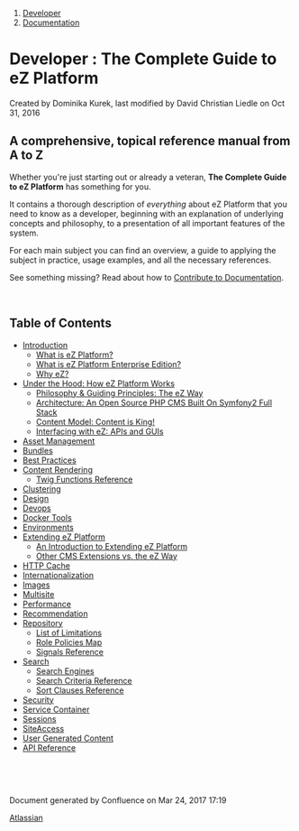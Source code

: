 1.  <span>[Developer](index.html)</span>
2.  <span>[Documentation](Documentation_31429504.html)</span>

<span id="title-text"> Developer : The Complete Guide to eZ Platform </span>
============================================================================

Created by <span class="author"> Dominika Kurek</span>, last modified by <span class="editor"> David Christian Liedle</span> on Oct 31, 2016

A comprehensive, topical reference manual from A to Z
-----------------------------------------------------

Whether you're just starting out or already a veteran, **The Complete Guide to eZ Platform** has something for you.

It contains a thorough description of *everything* about eZ Platform that you need to know as a developer, beginning with an explanation of underlying concepts and philosophy, to a presentation of all important features of the system.

For each main subject you can find an overview, a guide to applying the subject in practice, usage examples, and all the necessary references.

See something missing? Read about how to [Contribute to Documentation](Contribute-to-Documentation_31429594.html).

 

Table of Contents
-----------------

-   [Introduction](Introduction_31429657.html)
    -   [What is eZ Platform?](31429699.html)
    -   [What is eZ Platform Enterprise Edition?](31429701.html)
    -   [Why eZ?](31429703.html)
-   [Under the Hood: How eZ Platform Works](31429659.html)
    -   [Philosophy & Guiding Principles: The eZ Way](31429705.html)
    -   [Architecture: An Open Source PHP CMS Built On Symfony2 Full Stack](31429707.html)
    -   [Content Model: Content is King!](31429709.html)
    -   [Interfacing with eZ: APIs and GUIs](31429711.html)
-   [Asset Management](Asset-Management_31429677.html)
-   [Bundles](Bundles_31430133.html)
-   [Best Practices](Best-Practices_31429687.html)
-   [Content Rendering](Content-Rendering_31429679.html)
    -   [Twig Functions Reference](Twig-Functions-Reference_32114025.html)
-   [Clustering](Clustering_31430387.html)
-   [Design](Design_31429681.html)
-   [Devops](Devops_31432029.html)
-   [Docker Tools](Docker-Tools_31429544.html)
-   [Environments](Environments_31429669.html)
-   [Extending eZ Platform](Extending-eZ-Platform_31429689.html)
    -   [An Introduction to Extending eZ Platform](An-Introduction-to-Extending-eZ-Platform_31429695.html)
    -   [Other CMS Extensions vs. the eZ Way](Other-CMS-Extensions-vs.-the-eZ-Way_31429697.html)
-   [HTTP Cache](HTTP-Cache_31430152.html)
-   [Internationalization](Internationalization_31429671.html)
-   [Images](Images_31430179.html)
-   [Multisite](Multisite_31430389.html)
-   [Performance](Performance_33555232.html)
-   [Recommendation](Recommendation_31430588.html)
-   [Repository](Repository_31432023.html)
    -   [List of Limitations](List-of-Limitations_31430459.html)
    -   [Role Policies Map](Role-Policies-Map_32867837.html)
    -   [Signals Reference](Signals-Reference_32113983.html)
-   [Search](Search_31429673.html)
    -   [Search Engines](Search-Engines_32112955.html)
    -   [Search Criteria Reference](Search-Criteria-Reference_32113988.html)
    -   [Sort Clauses Reference](Sort-Clauses-Reference_32113990.html)
-   [Security](Security_31429685.html)
-   [Service Container](Service-Container_31432100.html)
-   [Sessions](Sessions_31429667.html)
-   [SiteAccess](SiteAccess_31429665.html)
-   [User Generated Content](User-Generated-Content_31432025.html)
-   [API Reference](API-Reference_31429691.html)

 

 

Document generated by Confluence on Mar 24, 2017 17:19

[Atlassian](http://www.atlassian.com/)


